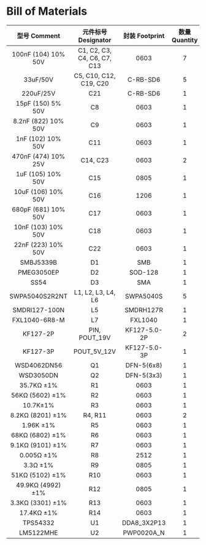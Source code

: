 # Bill of Materials

|     型号 Comment      |       元件标号 Designator       | 封装 Footprint | 数量 Quantity |
|:-------------------:|:---------------------------:|:------------:|:-----------:|
| 100nF (104) 10% 50V | C1, C2, C3, C4, C6, C7, C13 |     0603     |      7      |
|      33uF/50V       |   C5, C10, C12, C19, C20    |   C-RB-SD6   |      5      |
|      220uF/25V      |             C21             |   C-RB-SD6   |      1      |
|  15pF (150) 5% 50V  |             C8              |     0603     |      1      |
| 8.2nF (822) 10% 50V |             C9              |     0603     |      1      |
|  1nF (102) 10% 50V  |             C11             |     0603     |      1      |
| 470nF (474) 10% 25V |          C14, C23           |     0603     |      2      |
|  1uF (105) 10% 50V  |             C15             |     0805     |      1      |
| 10uF (106) 10% 50V  |             C16             |     1206     |      1      |
| 680pF (681) 10% 50V |             C17             |     0603     |      1      |
| 10nF (103) 10% 50V  |             C18             |     0603     |      1      |
| 22nF (223) 10% 50V  |             C22             |     0603     |      1      |
|      SMBJ5339B      |             D1              |     SMB      |      1      |
|     PMEG3050EP      |             D2              |   SOD-128    |      1      |
|        SS54         |             D3              |     SMA      |      1      |
|   SWPA5040S2R2NT    |     L1, L2, L3, L4, L6      |  SWPA5040S   |      5      |
|    SMDRI127-100N    |             L5              |  SMDRH127R   |      1      |
|    FXL1040-6R8-M    |             L7              |   FXL1040    |      1      |
|      KF127-2P       |        PIN, POUT_19V        | KF127-5.0-2P |      2      |
|      KF127-3P       |         POUT_5V_12V         | KF127-5.0-3P |      1      |
|     WSD4062DN56     |             Q1              |  DFN-5(6x8)  |      1      |
|      WSD3050DN      |             Q2              |  DFN-5(3x3)  |      1      |
|     35.7KΩ ±1%      |             R1              |     0603     |      1      |
|   56KΩ (5602) ±1%   |             R2              |     0603     |      1      |
|      10.7K±1%       |             R3              |     0603     |      1      |
|  8.2KΩ (8201) ±1%   |           R4, R11           |     0603     |      2      |
|      1.96K ±1%      |             R5              |     0603     |      1      |
|   68KΩ (6802) ±1%   |             R6              |     0603     |      1      |
|  9.1KΩ (9101) ±1%   |             R7              |     0603     |      1      |
|     0.005Ω ±1%      |             R8              |     2512     |      1      |
|      3.3Ω ±1%       |             R9              |     0805     |      1      |
|   51KΩ (5102) ±1%   |             R10             |     0603     |      1      |
|  49.9KΩ (4992) ±1%  |             R12             |     0805     |      1      |
|  3.3KΩ (3301) ±1%   |             R13             |     0603     |      1      |
|     17.4KΩ ±1%      |             R14             |     0603     |      1      |
|      TPS54332       |             U1              | DDA8_3X2P13  |      1      |
|      LM5122MHE      |             U2              |  PWP0020A_N  |      1      |

  